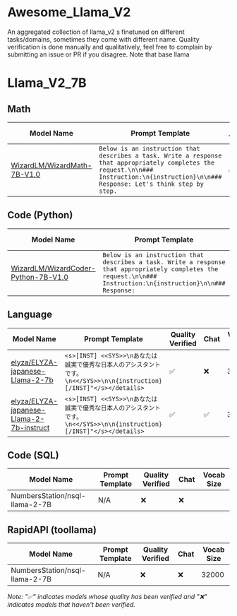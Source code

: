 # Awesome_Llama_V2
An aggregated collection of llama_v2 s finetuned on different tasks/domains, sometimes they come with different name.
Quality verification is done manually and qualitatively, feel free to complain by submitting an issue or PR if you disagree.
Note that base llama 
# Llama_V2_7B

## Math
| Model Name                  |          Prompt Template            | Quality Verified  | Chat | Vocab Size |
|-----------------------------|-------------------------------------|-------------------|------|------------|
| [WizardLM/WizardMath-7B-V1.0](https://huggingface.co/WizardLM/WizardMath-7B-V1.0) |```Below is an instruction that describes a task. Write a response that appropriately completes the request.\n\n### Instruction:\n{instruction}\n\n### Response: Let's think step by step.``` | ✅ | ✅ | 32001 |

## Code (Python)
| Model Name                  |          Prompt Template            | Quality Verified  | Chat | Vocab Size |
|-----------------------------|-------------------------------------|-------------------|------|------------|
| [WizardLM/WizardCoder-Python-7B-V1.0](https://huggingface.co/WizardLM/WizardCoder-Python-7B-V1.0/tree/main) |```Below is an instruction that describes a task. Write a response that appropriately completes the request.\n\n### Instruction:\n{instruction}\n\n### Response:``` | ✅ | ✅ | 32001 |                     

## Language
| Model Name                  |          Prompt Template            | Quality Verified  | Chat | Vocab Size |
|-----------------------------|-------------------------------------|-------------------|------|------------|
| [elyza/ELYZA-japanese-Llama-2-7b](https://huggingface.co/elyza/ELYZA-japanese-Llama-2-7b) | ```<s>[INST] <<SYS>>\nあなたは誠実で優秀な日本人のアシスタントです。\n<</SYS>>\n\n{instruction} [/INST]"</s></details> ```| ✅ | ❌ | 32000 |
| [elyza/ELYZA-japanese-Llama-2-7b-instruct]([https://huggingface.co/elyza/ELYZA-japanese-Llama-2-7b](https://huggingface.co/elyza/ELYZA-japanese-Llama-2-7b-instruct)) | ```<s>[INST] <<SYS>>\nあなたは誠実で優秀な日本人のアシスタントです。\n<</SYS>>\n\n{instruction} [/INST]"</s></details> ```| ✅ | ✅ | 32000 |

## Code (SQL)
| Model Name                     |          Prompt Template            | Quality Verified  | Chat | Vocab Size |
|--------------------------------|-------------------------------------|-------------------|------| ---------- |
| NumbersStation/nsql-llama-2-7B |            N/A                      |        ❌         |   ❌ |           |

## RapidAPI (toollama)
| Model Name                     |          Prompt Template            | Quality Verified  |  Chat | Vocab Size |
|--------------------------------|-------------------------------------|-------------------| ------| ---------- |
| NumbersStation/nsql-llama-2-7B |            N/A                      |        ❌         |   ❌ |  32000     |

*Note: "✅" indicates models whose quality has been verified and "❌" indicates models that haven't been verified.*
